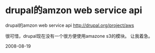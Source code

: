 # drupal的amzon web service api

drupal的amzon web service api
http://drupal.org/project/aws

很可惜，drupal现在没有一个很方便使用amazone s3的模块。
让我着急。

2008-08-19